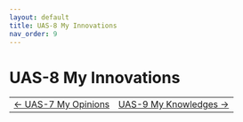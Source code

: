 ```yaml
---
layout: default
title: UAS-8 My Innovations
nav_order: 9
---
```


# UAS-8 My Innovations
 
<table width="100%">
  <tr>
    <td align="left">
      <a href="7%20UAS-7%20My%20Opinions.html">← UAS-7 My Opinions</a>
    </td>
    <td align="right">
      <a href="9%20UAS-9%20My%20Knowledges.html">UAS-9 My Knowledges →</a>
    </td>
  </tr>
</table>


